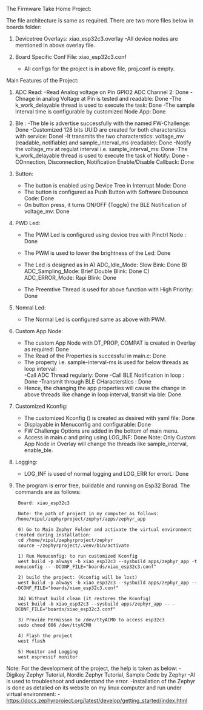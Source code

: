 The Firmware Take Home Project:

The file architecture is same as required. There are two more files below in boards folder:

1) Devicetree Overlays: xiao_esp32c3.overlay
    -All device nodes are mentioned in above overlay file.

2) Board Specific Conf File: xiao_esp32c3.conf
    - All configs for the project is in above file, proj.conf is empty.

Main Features of the Project:

1) ADC Read: 
    -Read Analog voltage on Pin GPIO2 ADC Channel 2: Done
    -Chnage in analog Voltage at Pin is tested and readable: Done 
    -The k_work_delayable thread is used to execute the task: Done
    -The sample interval time is configurable by customized Node App: Done

2) Ble :
    -The ble is advertise successfully with the named FW-Challenge: Done
    -Customized 128 bits UUID are created for both characterstics with service: Donel
    -It transmits the two characterstics: voltage_mv (readable, notifiable) and sample_interval_ms (readable): Done
    -Notify the voltage_mv at regulat interval i.e. sample_interval_ms: Done
    -The k_work_delayable thread is used to execute the task of Notify: Done
    -COnnection, Disconnection, Notification Enable/Disable Callback: Done

3) Button:
    - The button is enabled using Device Tree in Interrupt Mode: Done
    - The button is configured as Push Button with Software Debounce Code: Done
    - On button press, it turns ON/OFF (Toggle) the BLE Notification of voltage_mv: Done

4) PWD Led:
    - The PWM Led is configured using device tree with Pinctrl Node : Done
    - The PWM is used to lower the brightness of the Led: Done
    - The Led is designed as in 
        A) ADC_Idle_Mode: Slow Bink: Done
        B) ADC_Sampling_Mode: Brief Double Blink: Done
        C) ADC_ERROR_Mode: Rapi Blink: Done

    - The Preemtive Thread is used for above function with High Priority: Done

5) Nomral Led:
    - The Normal Led is configured same as above with PWM.

6) Custom App Node:
    - The custom App Node with DT_PROP, COMPAT is created in Overlay as required: Done
    - The Read of the Properties is successful in main.c: Done
    - The property i.e. sample-interval-ms is used for below threads as loop interval:  
        -Call ADC Thread regularly: Done
        -Call BLE Notification in loop : Done
        -Transmit through BLE CHaracterstics : Done
    - Hence, the changing the app properties will cause the change in above threads
    like change in loop interval, transit via ble: Done

7) Customized Kconfig:
    - The customized Kconfig () is created as desired with yaml file: Done
    - Displayable in Menuconfig and configurable: Done
    - FW Challenge Options are added in the bottom of main menu.
    - Access in main.c and pring using LOG_INF: Done
    Note: Only Custom App Node in Overlay will change the threads like sample_interval, enable_ble.

8) Logging:
    - LOG_INF is used of normal logging and LOG_ERR for errorL: Done

9) The program is error free, buildable and running on Esp32 Borad. The commands are as follows:

  

        Board: xiao_esp32c3

        Note: the path of project in my computer as follows: /home/vipul/zephyrproject/zephyr/apps/zephyr_app

        0) Go to Main Zephyr Folder and activate the virtual environment created during installation:
        cd /home/vipul/zephyrproject/zephyr
        source ~/zephyrproject/.venv/bin/activate

        1) Run Menuconfig: to run customized Kconfig
        west build -p always -b xiao_esp32c3 --sysbuild apps/zephyr_app -t menuconfig -- -DCONF_FILE="boards/xiao_esp32c3.conf"

        2) build the project: (Kconfig will be lost)
        west build -p always -b xiao_esp32c3 --sysbuild apps/zephyr_app -- -DCONF_FILE="boards/xiao_esp32c3.conf"
        
        2A) Without build clean (it restores the Kconfig)
        west build -b xiao_esp32c3 --sysbuild apps/zephyr_app -- -DCONF_FILE="boards/xiao_esp32c3.conf"

        3) Provide Permisson to /dev/ttyACM0 to access esp32c3
        sudo chmod 666 /dev/ttyACM0

        4) Flash the project
        west flash

        5) Monitor and Logging
        west espressif monitor


Note: For the development of the project, the help is taken as below: 
    -Digikey Zephyr Tutorial, Nordic Zephyr Tutorial, Sample Code by Zephyr
    -AI is used to troubleshoot and understand the error.
    -Installation of the Zephyr is done as detalied on its website on my linux computer 
     and run under virtual environment:
        -https://docs.zephyrproject.org/latest/develop/getting_started/index.html


